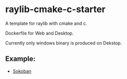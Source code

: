 # raylib-cmake-c-starter

A template for raylib with cmake and c.

Dockerfile for Web and Desktop.

Currently only windows binary is produced on Dekstop.

## Example:

- [Sokoban](https://github.com/ajami1331/Sokoban/tree/main/raylib_c)
